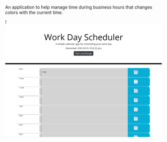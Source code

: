 An application to help manage time during business hours that changes colors with the current time.

!![daily calender from 9am-5pm](assets/deployedsite.png)